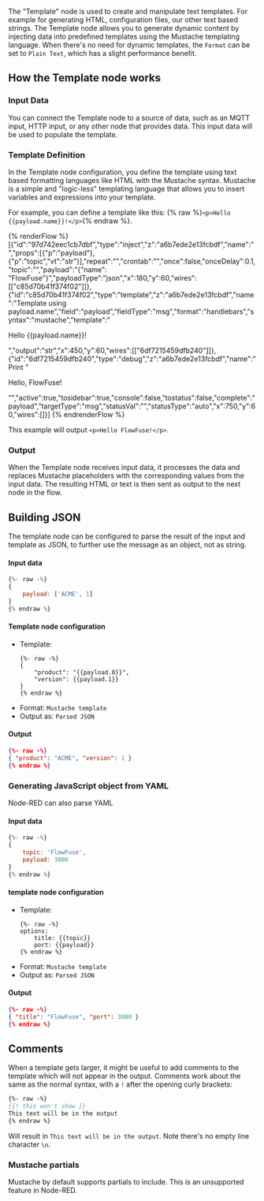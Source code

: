 The "Template" node is used to create and manipulate text templates. For example for generating HTML, configuration files, our other text based strings.
The Template node allows you to generate dynamic content by injecting data into predefined templates using the Mustache templating language.
When there's no need for dynamic templates, the `Format` can be set to `Plain Text`, which has a slight performance benefit.

## How the Template node works

### Input Data

You can connect the Template node to a source of data, such as an MQTT input, HTTP input, or any other node that provides data. This input data will be used to populate the template.

### Template Definition

In the Template node configuration, you define the template using text based formatting languages like HTML with the Mustache syntax.
Mustache is a simple and "logic-less" templating language that allows you to insert variables and expressions into your template.

For example, you can define a template like this: {% raw %}`<p>Hello {{payload.name}}!</p>`{% endraw %}.

{% renderFlow %}
[{"id":"97d742eec1cb7dbf","type":"inject","z":"a6b7ede2e13fcbdf","name":"","props":[{"p":"payload"},{"p":"topic","vt":"str"}],"repeat":"","crontab":"","once":false,"onceDelay":0.1,"topic":"","payload":"{\"name\": \"FlowFuse\"}","payloadType":"json","x":180,"y":60,"wires":[["c85d70b41f374f02"]]},{"id":"c85d70b41f374f02","type":"template","z":"a6b7ede2e13fcbdf","name":"Template using payload.name","field":"payload","fieldType":"msg","format":"handlebars","syntax":"mustache","template":"<p>Hello {{payload.name}}!</p>","output":"str","x":450,"y":60,"wires":[["6df7215459dfb240"]]},{"id":"6df7215459dfb240","type":"debug","z":"a6b7ede2e13fcbdf","name":"Print \"<p>Hello, FlowFuse!</p>\"","active":true,"tosidebar":true,"console":false,"tostatus":false,"complete":"payload","targetType":"msg","statusVal":"","statusType":"auto","x":750,"y":60,"wires":[]}]
{% endrenderFlow %}

This example will output `<p>Hello FlowFuse!</p>`.

### Output

When the Template node receives input data, it processes the data and replaces Mustache placeholders with the corresponding values from the input data. The resulting HTML or text is then sent as output to the next node in the flow.

## Building JSON

The template node can be configured to parse the result of the input and template
as JSON, to further use the message as an object, not as string.

#### Input data

```js
{%- raw -%}
{
    payload: ['ACME', 1]
}
{% endraw %}
```

#### Template node configuration
* Template:
    ```text
    {%- raw -%}
    {
        "product": "{{payload.0}}",
        "version": {{payload.1}}
    }
    {% endraw %}
    ```
* Format: `Mustache template`
* Output as: `Parsed JSON`

#### Output

```json
{%- raw -%}
{ "product": "ACME", "version": 1 }
{% endraw %}
```

### Generating JavaScript object from YAML

Node-RED can also parse YAML 
#### Input data
```js
{%- raw -%}
{
    topic: 'FlowFuse',
    payload: 3000
}
{% endraw %}
```

#### template node configuration
* Template:
    ```text
    {%- raw -%}
    options:
        title: {{topic}}
        port: {{payload}}
    {% endraw %}
    ```
* Format: `Mustache template`
* Output as: `Parsed JSON`

#### Output
```json
{%- raw -%}
{ "title": "FlowFuse", "port": 3000 }
{% endraw %}
```

## Comments

When a template gets larger, it might be useful to add comments to the template
which will not appear in the output. Comments work about the same as the normal
syntax, with a `!` after the opening curly brackets: 

```mustache
{%- raw -%}
{{! this won't show }}
This text will be in the output
{% endraw %}
```

Will result in `This text will be in the output`. Note there's no empty line character `\n`.

### Mustache partials

Mustache by default supports partials to include. This is an unsupported feature
in Node-RED.